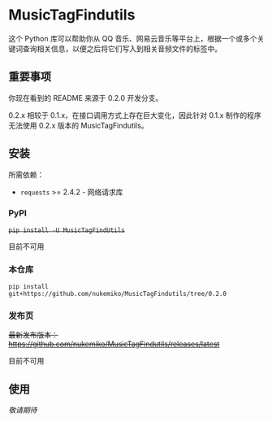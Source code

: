 # MusicTagFindutils

这个 Python 库可以帮助你从 QQ 音乐、网易云音乐等平台上，根据一个或多个关键词查询相关信息，以便之后将它们写入到相关音频文件的标签中。

## 重要事项

你现在看到的 README 来源于 0.2.0 开发分支。

0.2.x 相较于 0.1.x，在接口调用方式上存在巨大变化，因此针对 0.1.x 制作的程序无法使用 0.2.x 版本的 MusicTagFindutils。

## 安装

所需依赖：

-   `requests` >= 2.4.2 - 网络请求库

### PyPI

~~`pip install -U MusicTagFindUtils`~~

目前不可用

### 本仓库

`pip install git+https://github.com/nukemiko/MusicTagFindutils/tree/0.2.0`

### 发布页

~~最新发布版本：https://github.com/nukemiko/MusicTagFindutils/releases/latest~~

目前不可用

## 使用

_敬请期待_
